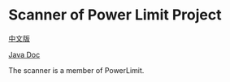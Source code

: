 # Scanner of Power Limit Project

[中文版](mds/zh_ch/README_zh_cn.md)

[Java Doc](https://apidoc.gitee.com/MXuDong/Scanner)

The scanner is a member of PowerLimit.